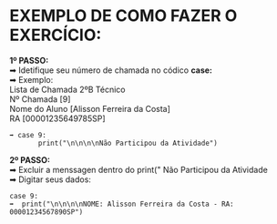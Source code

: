 # EXEMPLO DE COMO FAZER O EXERCÍCIO:

**1º PASSO:**  
    ➡ Idetifique seu número de chamada no códico **case:**  
    ➡ Exemplo:  
        Lista de Chamada 2ºB Técnico  
        Nº Chamada [9]  
        Nome do Aluno [Alisson Ferreira da Costa]  
        RA [00001235649785SP]  

    ➡ case 9:  
           print("\n\n\n\nNão Participou da Atividade")

**2º PASSO:**  
    ➡ Excluir a menssagen dentro do print(" Não Participou da Atividade  
    ➡ Digitar seus dados:  
    
    case 9:  
    ➡  print("\n\n\n\nNOME: Alisson Ferreira da Costa - RA: 00001234567890SP")

